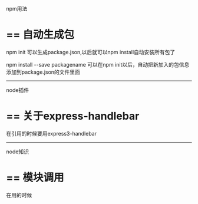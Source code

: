 npm用法

==
自动生成包
==
npm init
可以生成package.json,以后就可以npm install自动安装所有包了

npm install --save packagename
可以在npm init以后，自动把新加入的包信息添加到package.json的文件里面


---------------------

node插件

==
关于express-handlebar
==
在引用的时候要用express3-handlebar

---------------------

node知识

==
模块调用
==
在用的时候

